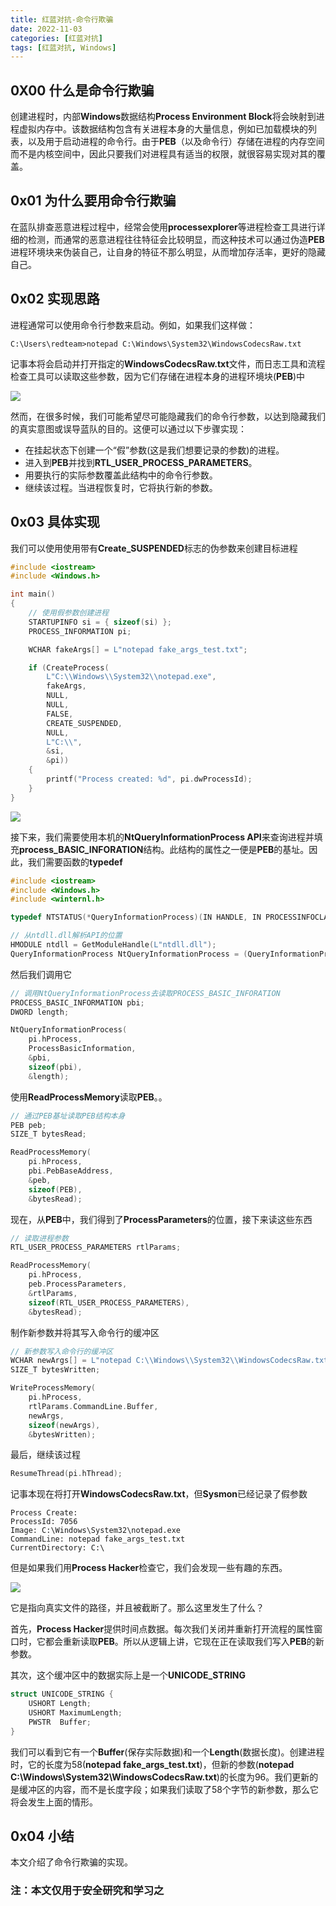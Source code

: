 ```yaml
---
title: 红蓝对抗-命令行欺骗
date: 2022-11-03
categories: [红蓝对抗]
tags: [红蓝对抗, Windows]
---
```


## 0X00 什么是命令行欺骗

创建进程时，内部**Windows**数据结构**Process Environment Block**将会映射到进程虚拟内存中。该数据结构包含有关进程本身的大量信息，例如已加载模块的列表，以及用于启动进程的命令行。由于**PEB**（以及命令行）存储在进程的内存空间而不是内核空间中，因此只要我们对进程具有适当的权限，就很容易实现对其的覆盖。

## 0x01 为什么要用命令行欺骗

在蓝队排查恶意进程过程中，经常会使用**processexplorer**等进程检查工具进行详细的检测，而通常的恶意进程往往特征会比较明显，而这种技术可以通过伪造**PEB**进程环境块来伪装自己，让自身的特征不那么明显，从而增加存活率，更好的隐藏自己。

## 0x02  实现思路

进程通常可以使用命令行参数来启动。例如，如果我们这样做：

```
C:\Users\redteam>notepad C:\Windows\System32\WindowsCodecsRaw.txt
```

记事本将会启动并打开指定的**WindowsCodecsRaw.txt**文件，而日志工具和流程检查工具可以读取这些参数，因为它们存储在进程本身的进程环境块(**PEB**)中

![](https://raw.githubusercontent.com/ring0rl/blog_pic/main/2022-11-03/note.png)

然而，在很多时候，我们可能希望尽可能隐藏我们的命令行参数，以达到隐藏我们的真实意图或误导蓝队的目的。这便可以通过以下步骤实现：

- 在挂起状态下创建一个“假”参数(这是我们想要记录的参数)的进程。 
- 进入到**PEB**并找到**RTL_USER_PROCESS_PARAMETERS**。 
- 用要执行的实际参数覆盖此结构中的命令行参数。 
- 继续该过程。当进程恢复时，它将执行新的参数。 

## 0x03  具体实现

我们可以使用使用带有**Create_SUSPENDED**标志的伪参数来创建目标进程

```c
#include <iostream>
#include <Windows.h>

int main()
{
    // 使用假参数创建进程
    STARTUPINFO si = { sizeof(si) };
    PROCESS_INFORMATION pi;

    WCHAR fakeArgs[] = L"notepad fake_args_test.txt";

    if (CreateProcess(
        L"C:\\Windows\\System32\\notepad.exe",
        fakeArgs,
        NULL,
        NULL,
        FALSE,
        CREATE_SUSPENDED,
        NULL,
        L"C:\\",
        &si,
        &pi))
    {
        printf("Process created: %d", pi.dwProcessId);
    }
}
```

![](https://raw.githubusercontent.com/ring0rl/blog_pic/main/2022-11-03/fake.png)

接下来，我们需要使用本机的**NtQueryInformationProcess API**来查询进程并填充**process_BASIC_INFORATION**结构。此结构的属性之一便是**PEB**的基址。因此，我们需要函数的**typedef**

```c
#include <iostream>
#include <Windows.h>
#include <winternl.h>

typedef NTSTATUS(*QueryInformationProcess)(IN HANDLE, IN PROCESSINFOCLASS, OUT PVOID, IN ULONG, OUT PULONG);

// 从ntdll.dll解析API的位置
HMODULE ntdll = GetModuleHandle(L"ntdll.dll");
QueryInformationProcess NtQueryInformationProcess = (QueryInformationProcess)GetProcAddress(ntdll, "NtQueryInformationProcess");
```

然后我们调用它

```c
// 调用NtQueryInformationProcess去读取PROCESS_BASIC_INFORATION
PROCESS_BASIC_INFORMATION pbi;
DWORD length;

NtQueryInformationProcess(
    pi.hProcess,
    ProcessBasicInformation,
    &pbi,
    sizeof(pbi),
    &length);
```

使用**ReadProcessMemory**读取**PEB**。。

```c
// 通过PEB基址读取PEB结构本身
PEB peb;
SIZE_T bytesRead;

ReadProcessMemory(
    pi.hProcess,
    pbi.PebBaseAddress,
    &peb,
    sizeof(PEB),
    &bytesRead);
```

现在，从**PEB**中，我们得到了**ProcessParameters**的位置，接下来读这些东西

```c
// 读取进程参数
RTL_USER_PROCESS_PARAMETERS rtlParams;

ReadProcessMemory(
    pi.hProcess,
    peb.ProcessParameters,
    &rtlParams,
    sizeof(RTL_USER_PROCESS_PARAMETERS),
    &bytesRead);
```

制作新参数并将其写入命令行的缓冲区

```C
// 新参数写入命令行的缓冲区
WCHAR newArgs[] = L"notepad C:\\Windows\\System32\\WindowsCodecsRaw.txt";
SIZE_T bytesWritten;

WriteProcessMemory(
    pi.hProcess,
    rtlParams.CommandLine.Buffer,
    newArgs,
    sizeof(newArgs),
    &bytesWritten);
```

最后，继续该过程

```c
ResumeThread(pi.hThread);
```

记事本现在将打开**WindowsCodecsRaw.txt**，但**Sysmon**已经记录了假参数

```
Process Create:
ProcessId: 7056
Image: C:\Windows\System32\notepad.exe
CommandLine: notepad fake_args_test.txt
CurrentDirectory: C:\
```

但是如果我们用**Process Hacker**检查它，我们会发现一些有趣的东西。

![](https://raw.githubusercontent.com/ring0rl/blog_pic/main/2022-11-03/cmd.png)

它是指向真实文件的路径，并且被截断了。那么这里发生了什么？


首先，**Process Hacker**提供时间点数据。每次我们关闭并重新打开流程的属性窗口时，它都会重新读取**PEB**。所以从逻辑上讲，它现在正在读取我们写入**PEB**的新参数。

其次，这个缓冲区中的数据实际上是一个**UNICODE_STRING**

```c
struct UNICODE_STRING {
    USHORT Length;
    USHORT MaximumLength;
    PWSTR  Buffer;
}
```

我们可以看到它有一个**Buffer**(保存实际数据)和一个**Length**(数据长度)。创建进程时，它的长度为58(**notepad fake_args_test.txt**)，但新的参数(**notepad C:\Windows\System32\WindowsCodecsRaw.txt**)的长度为96。我们更新的是缓冲区的内容，而不是长度字段；如果我们读取了58个字节的新参数，那么它将会发生上面的情形。

## 0x04 小结

本文介绍了命令行欺骗的实现。

### 注：本文仅用于安全研究和学习之